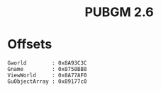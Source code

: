 <h1 align="center">PUBGM 2.6</h1>

# Offsets

```
Gworld        : 0x8A93C3C
Gname         : 0x8758BB8
ViewWorld     : 0x8A77AF0
GuObjectArray : 0x89177c0

```
